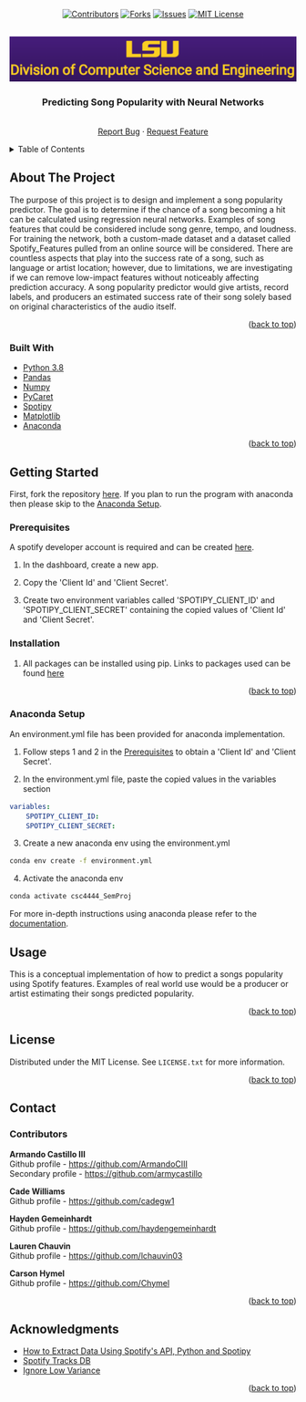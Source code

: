<div id="top"></div>
<!--
*** Thanks for checking out the Best-README-Template. If you have a suggestion
*** that would make this better, please fork the repo and create a pull request
*** or simply open an issue with the tag "enhancement".
*** Don't forget to give the project a star!
*** Thanks again! Now go create something AMAZING! :D
-->



<!-- PROJECT SHIELDS -->
<!--
*** I'm using markdown "reference style" links for readability.
*** Reference links are enclosed in brackets [ ] instead of parentheses ( ).
*** See the bottom of this document for the declaration of the reference variables
*** for contributors-url, forks-url, etc. This is an optional, concise syntax you may use.
*** https://www.markdownguide.org/basic-syntax/#reference-style-links
-->
<div align="center">

[![Contributors][contributors-shield]][contributors-url]
[![Forks][forks-shield]][forks-url]
[![Issues][issues-shield]][issues-url]
[![MIT License][license-shield]][license-url]

</div>

<!-- PROJECT LOGO -->
<br />

<div align="center">
  <a href="https://www.lsu.edu/eng/cse/index.php">
    <img src="images/lsulogo.PNG">
  </a>

<h3 align="center">Predicting Song Popularity with Neural Networks</h3>

  <p align="center">
    <br />
    <a href="https://github.com/cadegw1/song-popularity-predictor/issues">Report Bug</a>
    ·
    <a href="https://github.com/cadegw1/song-popularity-predictor/issues">Request Feature</a>
  </p>
</div>



<!-- TABLE OF CONTENTS -->
<details>
  <summary>Table of Contents</summary>
  <!-- TOC -->

- [About The Project](#about-the-project)
  - [Built With](#built-with)
- [Getting Started](#getting-started)
  - [Prerequisites](#prerequisites)
  - [Installation](#installation)
  - [Anaconda Setup](#anaconda-setup)
- [Usage](#usage)
- [License](#license)
- [Contact](#contact)
- [Acknowledgments](#acknowledgments)

<!-- /TOC -->
</details>



<!-- ABOUT THE PROJECT -->
## About The Project


The purpose of this project is to design and implement a song popularity predictor. The goal is to determine if the chance of a song becoming a hit can be calculated using regression neural networks. Examples of song features that could be considered include song genre, tempo, and loudness. For training the network, both a custom-made dataset and a dataset called Spotify_Features pulled from an online source will be considered. There are countless aspects that play into the success rate of a song, such as language or artist location; however, due to limitations, we are investigating if we can remove low-impact features without noticeably affecting prediction accuracy. A song popularity predictor would give artists, record labels, and producers an estimated success rate of their song solely based on original characteristics of the audio itself.

<p align="right">(<a href="#top">back to top</a>)</p>



### Built With

* [Python 3.8](https://www.python.org/downloads/release/python-380/)
* [Pandas](https://pandas.pydata.org/)
* [Numpy](https://numpy.org/)
* [PyCaret](https://pycaret.org/)
* [Spotipy](https://spotipy.readthedocs.io/en/2.19.0/)
* [Matplotlib](https://matplotlib.org/)
* [Anaconda](https://anaconda.org/)

<p align="right">(<a href="#top">back to top</a>)</p>



<!-- GETTING STARTED -->
## Getting Started

First, fork the repository [here](https://github.com/cadegw1/song-popularity-predictor). If you plan to run the program with anaconda then please skip to the [Anaconda Setup](#anaconda-setup).

### Prerequisites
A spotify developer account is required and can be created [here](https://developer.spotify.com/).
1. In the dashboard, create a new app.

2. Copy the 'Client Id' and 'Client Secret'.

3. Create two environment variables called 'SPOTIPY_CLIENT_ID' and 'SPOTIPY_CLIENT_SECRET' containing the copied values of 'Client Id' and 'Client Secret'.


### Installation

1. All packages can be installed using pip. Links to packages used can be found [here](#built-with)


<p align="right">(<a href="#top">back to top</a>)</p>


### Anaconda Setup
An environment.yml file has been provided for anaconda implementation.
1. Follow steps 1 and 2 in the [Prerequisites](#prerequisites) to obtain a 'Client Id' and 'Client Secret'.

2. In the environment.yml file, paste the copied values in the variables section
```yml
variables:
    SPOTIPY_CLIENT_ID:
    SPOTIPY_CLIENT_SECRET:
```

3. Create a new anaconda env using the environment.yml
```sh
conda env create -f environment.yml
```

4. Activate the anaconda env
```sh
conda activate csc4444_SemProj
```

For more in-depth instructions using anaconda please refer to the [documentation](https://docs.conda.io/projects/conda/en/latest/user-guide/tasks/manage-environments.html).

<!-- USAGE EXAMPLES -->
## Usage

This is a conceptual implementation of how to predict a songs popularity using Spotify features. Examples of real world use would be a producer or artist estimating their songs predicted popularity.


<p align="right">(<a href="#top">back to top</a>)</p>


<!-- LICENSE -->
## License

Distributed under the MIT License. See `LICENSE.txt` for more information.

<p align="right">(<a href="#top">back to top</a>)</p>


<!-- CONTACT -->
## Contact

### Contributors

**Armando Castillo III** <br />
Github profile - https://github.com/ArmandoCIII <br />
Secondary profile - https://github.com/armycastillo

**Cade Williams** <br />
Github profile - https://github.com/cadegw1

**Hayden Gemeinhardt** <br />
Github profile - https://github.com/haydengemeinhardt

**Lauren Chauvin** <br />
Github profile - https://github.com/lchauvin03

**Carson Hymel** <br />
Github profile - https://github.com/Chymel

<p align="right">(<a href="#top">back to top</a>)</p>


<!-- ACKNOWLEDGMENTS -->
## Acknowledgments

* [How to Extract Data Using Spotify's API, Python and Spotipy](https://morioh.com/p/31b8a607b2b0)
* [Spotify Tracks DB](https://www.kaggle.com/zaheenhamidani/ultimate-spotify-tracks-db)
* [Ignore Low Variance](https://pycaret.org/ignore-low-variance/)

<p align="right">(<a href="#top">back to top</a>)</p>



<!-- MARKDOWN LINKS & IMAGES -->
<!-- https://www.markdownguide.org/basic-syntax/#reference-style-links -->
[contributors-shield]: https://img.shields.io/github/contributors/cadegw1/song-popularity-predictor.svg?style=for-the-badge
[contributors-url]: https://github.com/cadegw1/song-popularity-predictor/graphs/contributors
[forks-shield]: https://img.shields.io/github/forks/cadegw1/song-popularity-predictor.svg?style=for-the-badge
[forks-url]: https://github.com/cadegw1/song-popularity-predictor/network/members
[issues-shield]: https://img.shields.io/github/issues/cadegw1/song-popularity-predictor.svg?style=for-the-badge
[issues-url]: https://github.com/cadegw1/song-popularity-predictor/issues
[license-shield]: https://img.shields.io/github/license/cadegw1/song-popularity-predictor.svg?style=for-the-badge
[license-url]: https://github.com/cadegw1/song-popularity-predictor/blob/main/LICENSE.txt

<!--
MIT License

Copyright (c) 2021 Othneil Drew

Permission is hereby granted, free of charge, to any person obtaining a copy
of this software and associated documentation files (the "Software"), to deal
in the Software without restriction, including without limitation the rights
to use, copy, modify, merge, publish, distribute, sublicense, and/or sell
copies of the Software, and to permit persons to whom the Software is
furnished to do so, subject to the following conditions:

The above copyright notice and this permission notice shall be included in all
copies or substantial portions of the Software.

THE SOFTWARE IS PROVIDED "AS IS", WITHOUT WARRANTY OF ANY KIND, EXPRESS OR
IMPLIED, INCLUDING BUT NOT LIMITED TO THE WARRANTIES OF MERCHANTABILITY,
FITNESS FOR A PARTICULAR PURPOSE AND NONINFRINGEMENT. IN NO EVENT SHALL THE
AUTHORS OR COPYRIGHT HOLDERS BE LIABLE FOR ANY CLAIM, DAMAGES OR OTHER
LIABILITY, WHETHER IN AN ACTION OF CONTRACT, TORT OR OTHERWISE, ARISING FROM,
OUT OF OR IN CONNECTION WITH THE SOFTWARE OR THE USE OR OTHER DEALINGS IN THE
SOFTWARE.
-->
